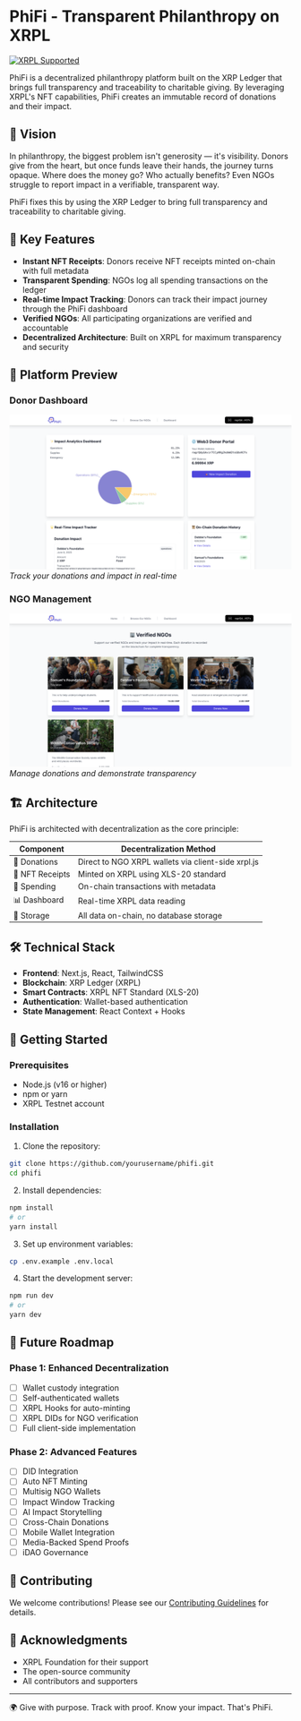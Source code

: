 # PhiFi - Transparent Philanthropy on XRPL

[![XRPL Supported](https://img.shields.io/badge/Supported%20by-XRPL-blue)](https://xrpl.org)

PhiFi is a decentralized philanthropy platform built on the XRP Ledger that brings full transparency and traceability to charitable giving. By leveraging XRPL's NFT capabilities, PhiFi creates an immutable record of donations and their impact.

## 🌟 Vision

In philanthropy, the biggest problem isn't generosity — it's visibility. Donors give from the heart, but once funds leave their hands, the journey turns opaque. Where does the money go? Who actually benefits? Even NGOs struggle to report impact in a verifiable, transparent way.

PhiFi fixes this by using the XRP Ledger to bring full transparency and traceability to charitable giving.

## 🚀 Key Features

- **Instant NFT Receipts**: Donors receive NFT receipts minted on-chain with full metadata
- **Transparent Spending**: NGOs log all spending transactions on the ledger
- **Real-time Impact Tracking**: Donors can track their impact journey through the PhiFi dashboard
- **Verified NGOs**: All participating organizations are verified and accountable
- **Decentralized Architecture**: Built on XRPL for maximum transparency and security

## 📱 Platform Preview

### Donor Dashboard
![Donor Dashboard](/public/dashboard.png)
*Track your donations and impact in real-time*

### NGO Management
![NGO Page](/public/ngopage.png)
*Manage donations and demonstrate transparency*

## 🏗️ Architecture

PhiFi is architected with decentralization as the core principle:

| Component | Decentralization Method |
|-----------|------------------------|
| 💸 Donations | Direct to NGO XRPL wallets via client-side xrpl.js |
| 📜 NFT Receipts | Minted on XRPL using XLS-20 standard |
| 🧾 Spending | On-chain transactions with metadata |
| 📊 Dashboard | Real-time XRPL data reading |
| 🏦 Storage | All data on-chain, no database storage |

## 🛠️ Technical Stack

- **Frontend**: Next.js, React, TailwindCSS
- **Blockchain**: XRP Ledger (XRPL)
- **Smart Contracts**: XRPL NFT Standard (XLS-20)
- **Authentication**: Wallet-based authentication
- **State Management**: React Context + Hooks

## 🚀 Getting Started

### Prerequisites

- Node.js (v16 or higher)
- npm or yarn
- XRPL Testnet account

### Installation

1. Clone the repository:
```bash
git clone https://github.com/yourusername/phifi.git
cd phifi
```

2. Install dependencies:
```bash
npm install
# or
yarn install
```

3. Set up environment variables:
```bash
cp .env.example .env.local
```

4. Start the development server:
```bash
npm run dev
# or
yarn dev
```

## 🔮 Future Roadmap

### Phase 1: Enhanced Decentralization
- [ ] Wallet custody integration
- [ ] Self-authenticated wallets
- [ ] XRPL Hooks for auto-minting
- [ ] XRPL DIDs for NGO verification
- [ ] Full client-side implementation

### Phase 2: Advanced Features
- [ ] DID Integration
- [ ] Auto NFT Minting
- [ ] Multisig NGO Wallets
- [ ] Impact Window Tracking
- [ ] AI Impact Storytelling
- [ ] Cross-Chain Donations
- [ ] Mobile Wallet Integration
- [ ] Media-Backed Spend Proofs
- [ ] iDAO Governance

## 🤝 Contributing

We welcome contributions! Please see our [Contributing Guidelines](CONTRIBUTING.md) for details.

## 🙏 Acknowledgments

- XRPL Foundation for their support
- The open-source community
- All contributors and supporters

---

🌍 Give with purpose. Track with proof. Know your impact.
That's PhiFi.
